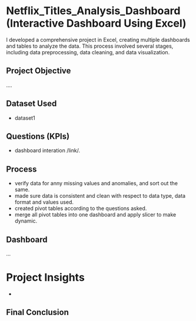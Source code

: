 # Netflix_Titles_Analysis_Dashboard (Interactive Dashboard Using Excel)
I developed a comprehensive project in Excel, creating multiple dashboards and tables to analyze the data. This process involved several stages, including data preprocessing, data cleaning, and data visualization.

## Project Objective
....

## Dataset Used
- dataset1

## Questions (KPIs)
- dashboard interation /link/.

## Process
- verify data for anny missing values and anomalies, and sort out the same.
- made sure data is consistent and clean with respect to data type, data format and values used.
- created pivot tables according to the questions asked.
- merge all pivot tables into one dashboard and apply slicer to make dynamic.

## Dashboard
...

# Project Insights
- 

## Final Conclusion

